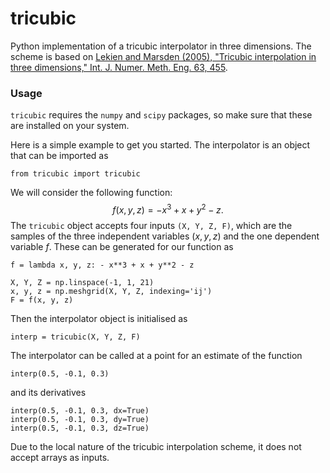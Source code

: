 # tricubic
Python implementation of a tricubic interpolator in three dimensions. The scheme is based on [Lekien and Marsden (2005), "Tricubic interpolation in three dimensions," Int. J. Numer. Meth. Eng. 63, 455](https://doi.org/10.1002/nme.1296).

### Usage
`tricubic` requires the `numpy` and `scipy` packages, so make sure that these are installed on your system.

Here is a simple example to get you started. The interpolator is an object that can be imported as
```
from tricubic import tricubic
```
We will consider the following function:
$$f(x, y, z) = - x^3 + x + y^2 - z.$$
The `tricubic` object accepts four inputs `(X, Y, Z, F)`, which are the samples of the three independent variables $(x, y, z)$ and the one dependent variable $f$. These can be generated for our function as
```
f = lambda x, y, z: - x**3 + x + y**2 - z

X, Y, Z = np.linspace(-1, 1, 21)
x, y, z = np.meshgrid(X, Y, Z, indexing='ij')
F = f(x, y, z)
```
Then the interpolator object is initialised as
```
interp = tricubic(X, Y, Z, F)
```
The interpolator can be called at a point for an estimate of the function
```
interp(0.5, -0.1, 0.3)
```
and its derivatives
```
interp(0.5, -0.1, 0.3, dx=True)
interp(0.5, -0.1, 0.3, dy=True)
interp(0.5, -0.1, 0.3, dz=True)
```

Due to the local nature of the tricubic interpolation scheme, it does not accept arrays as inputs.
